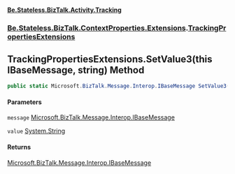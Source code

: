#### [Be.Stateless.BizTalk.Activity.Tracking](README.md 'README')
### [Be.Stateless.BizTalk.ContextProperties.Extensions](Be.Stateless.BizTalk.ContextProperties.Extensions.md 'Be.Stateless.BizTalk.ContextProperties.Extensions').[TrackingPropertiesExtensions](TrackingPropertiesExtensions.md 'Be.Stateless.BizTalk.ContextProperties.Extensions.TrackingPropertiesExtensions')

## TrackingPropertiesExtensions.SetValue3(this IBaseMessage, string) Method

```csharp
public static Microsoft.BizTalk.Message.Interop.IBaseMessage SetValue3(this Microsoft.BizTalk.Message.Interop.IBaseMessage message, string value);
```
#### Parameters

<a name='Be.Stateless.BizTalk.ContextProperties.Extensions.TrackingPropertiesExtensions.SetValue3(thisMicrosoft.BizTalk.Message.Interop.IBaseMessage,string).message'></a>

`message` [Microsoft.BizTalk.Message.Interop.IBaseMessage](https://docs.microsoft.com/en-us/dotnet/api/Microsoft.BizTalk.Message.Interop.IBaseMessage 'Microsoft.BizTalk.Message.Interop.IBaseMessage')

<a name='Be.Stateless.BizTalk.ContextProperties.Extensions.TrackingPropertiesExtensions.SetValue3(thisMicrosoft.BizTalk.Message.Interop.IBaseMessage,string).value'></a>

`value` [System.String](https://docs.microsoft.com/en-us/dotnet/api/System.String 'System.String')

#### Returns
[Microsoft.BizTalk.Message.Interop.IBaseMessage](https://docs.microsoft.com/en-us/dotnet/api/Microsoft.BizTalk.Message.Interop.IBaseMessage 'Microsoft.BizTalk.Message.Interop.IBaseMessage')